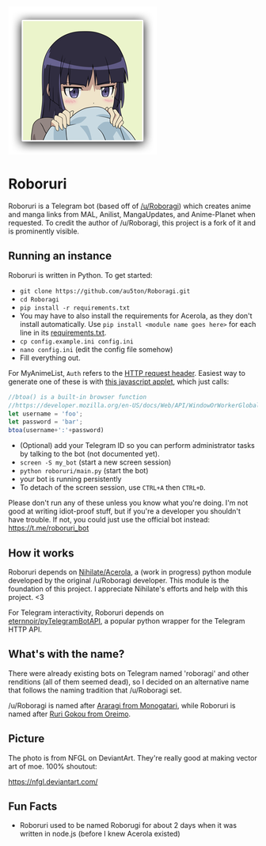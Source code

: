 ![roboruri-kouhai](img/roboruri.png)

# Roboruri
Roboruri is a Telegram bot (based off of [/u/Roboragi](https://www.reddit.com/user/Roboragi/)) which creates anime and manga links from MAL, Anilist, MangaUpdates, and Anime-Planet when requested. To credit the author of /u/Roboragi, this project is a fork of it and is prominently visible.

## Running an instance
Roboruri is written in Python. To get started:
- `git clone https://github.com/au5ton/Roboragi.git`
- `cd Roboragi`
- `pip install -r requirements.txt`
- You may have to also install the requirements for Acerola, as they don't install automatically. Use `pip install <module name goes here>` for each line in its [requirements.txt](https://github.com/Nihilate/Acerola/blob/master/requirements.txt).
- `cp config.example.ini config.ini`
- `nano config.ini` (edit the config file somehow)
- Fill everything out.

For MyAnimeList, `Auth` refers to the [HTTP request header](https://developer.mozilla.org/en-US/docs/Web/HTTP/Headers/Authorization). Easiest way to generate one of these is with [this javascript applet](http://www.blitter.se/utils/basic-authentication-header-generator/), which just calls:
```javascript
//btoa() is a built-in browser function
//https://developer.mozilla.org/en-US/docs/Web/API/WindowOrWorkerGlobalScope/btoa
let username = 'foo';
let password = 'bar';
btoa(username+':'+password)
```

- (Optional) add your Telegram ID so you can perform administrator tasks by talking to the bot (not documented yet).
- `screen -S my_bot` (start a new screen session)
- `python roboruri/main.py` (start the bot)
- your bot is running persistently
- To detach of the screen session, use `CTRL+A` then `CTRL+D`.

Please don't run any of these unless you know what you're doing. I'm not good at writing idiot-proof stuff, but if you're a developer you shouldn't have trouble. If not, you could just use the official bot instead: https://t.me/roboruri_bot

## How it works
Roboruri depends on [Nihilate/Acerola](https://github.com/Nihilate/Acerola), a (work in progress) python module developed by the original /u/Roboragi developer. This module is the foundation of this project. I appreciate Nihilate's efforts and help with this project. <3

For Telegram interactivity, Roboruri depends on [eternnoir/pyTelegramBotAPI](https://github.com/eternnoir/pyTelegramBotAPI), a popular python wrapper for the Telegram HTTP API.

## What's with the name?
There were already existing bots on Telegram named 'roboragi' and other renditions (all of them seemed dead), so I decided on an alternative name that follows the naming tradition that /u/Roboragi set.

/u/Roboragi is named after [Araragi from Monogatari](http://bakemonogatari.wikia.com/wiki/Koyomi_Araragi), while Roboruri is named after [Ruri Gokou from Oreimo](http://oreimo.wikia.com/wiki/Ruri_Gokou).

## Picture
The photo is from NFGL on DeviantArt. They're really good at making vector art of moe. 100% shoutout:

https://nfgl.deviantart.com/

## Fun Facts
- Roboruri used to be named Roborugi for about 2 days when it was written in node.js (before I knew Acerola existed)
